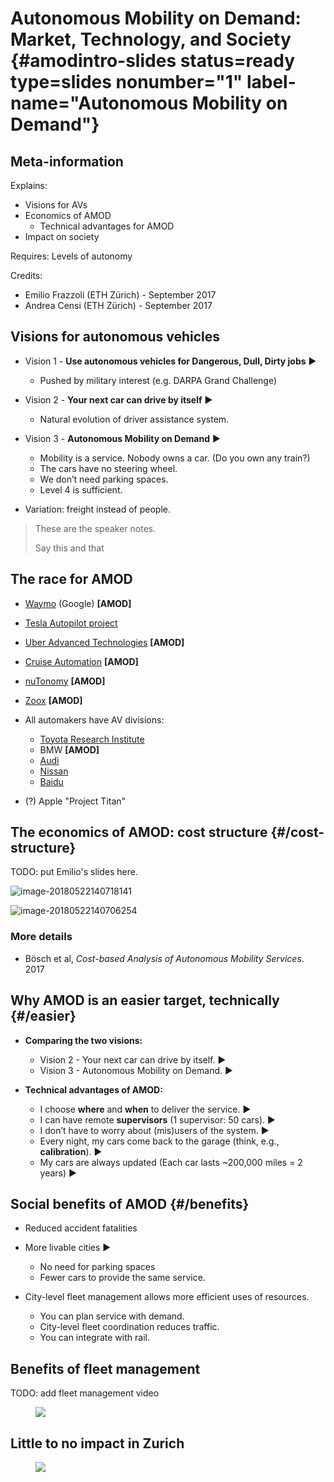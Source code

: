 # Autonomous Mobility on Demand: Market, Technology, and Society  {#amodintro-slides status=ready type=slides nonumber="1" label-name="Autonomous Mobility on Demand"}






## Meta-information

<div class='requirements' markdown="1">

Explains:

- Visions for AVs
- Economics of AMOD
    * Technical advantages for AMOD
- Impact on society

Requires: Levels of autonomy

</div>

Credits:

- Emilio Frazzoli (ETH Zürich) - September 2017
- Andrea Censi (ETH Zürich) - September 2017

## Visions for autonomous vehicles

- Vision 1 - **Use autonomous vehicles for Dangerous, Dull, Dirty jobs** ▶

    - Pushed by military interest (e.g. DARPA Grand Challenge)

- Vision 2 - **Your next car can drive by itself** ▶

    - Natural evolution of driver assistance system.


- Vision 3 - **Autonomous Mobility on Demand** ▶

    - Mobility is a service. Nobody owns a car. (Do you own any train?)
    - The cars have no steering wheel.
    - We don’t need parking spaces.
    - Level 4 is sufficient.

- Variation: freight instead of people.


> These are the speaker notes.
>
> Say this and that

## The race for AMOD

- [Waymo](https://waymo.com/) (Google) **[AMOD]**

- [Tesla Autopilot project](https://www.tesla.com/en_CA/autopilot?redirect=no)

- [Uber Advanced Technologies](https://www.uber.com/info/atg/) **[AMOD]**

- [Cruise Automation](https://getcruise.com/) **[AMOD]**

- [nuTonomy](http://nutonomy.com/) **[AMOD]**

- [Zoox](http://zoox.com/) **[AMOD]**

- All automakers have AV divisions:

    - [Toyota Research Institute](http://www.tri.global/)
    - BMW **[AMOD]**
    - [Audi](https://techcrunch.com/2017/06/06/audi-is-the-first-to-test-autonomous-vehicles-in-new-york/)
    - [Nissan](https://www.nissanusa.com/blog/autonomous-drive-car)
    - [Baidu](http://usa.baidu.com/adu/)

- (?) Apple "Project Titan"


## The economics of AMOD: cost structure {#/cost-structure}

TODO: put Emilio's slides here.

![image-20180522140718141](assets/image-20180522140718141.png)

![image-20180522140706254](assets/image-20180522140706254.png)

### More details

- Bösch et al, *Cost-based Analysis of Autonomous Mobility Services*. 2017

## Why AMOD is an easier target, technically {#/easier}

- **Comparing the two visions:**

    - Vision 2 - Your next car can drive by itself. ▶
    - Vision 3 - Autonomous Mobility on Demand. ▶

- **Technical advantages of AMOD:**

    - I choose **where** and **when** to deliver the service. ▶
    - I can have remote **supervisors** (1 supervisor: 50 cars). ▶
    - I don’t have to worry about (mis)users of the system. ▶
    - Every night, my cars come back to the garage (think, e.g., **calibration**). ▶
    - My cars are always updated (Each car lasts ~200,000 miles = 2 years) ▶

## Social benefits of AMOD {#/benefits}

- Reduced accident fatalities

- More livable cities ▶

    - No need for parking spaces
    - Fewer cars to provide the same service.


- City-level fleet management allows more efficient uses of resources.

    - You can plan service with demand.
    - City-level fleet coordination reduces traffic.
    - You can integrate with rail.

## Benefits of fleet management

TODO: add fleet management video

<figure class="stretch">
<img src="assets/image-20180522140658996.png"/>
</figure>

## Little to no impact in Zurich

<figure class="stretch">
<img src="assets/image-20180522140641324.png"/>
</figure>
